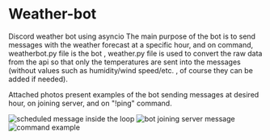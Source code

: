 # Weather-bot
Discord weather bot using asyncio
The main purpose of the bot is to send messages with the weather forecast at a specific hour, and on command, weatherbot.py file is the bot , weather.py file is used to convert the raw data from the api so that only the temperatures are sent into the messages (without values such as humidity/wind speed/etc. , of course they can be added if needed).

Attached photos present examples of the bot sending messages at desired hour, on joining server, and on "!ping" command.


![scheduled message inside the loop](https://user-images.githubusercontent.com/118382269/202266413-62b7f1b1-0000-413a-b050-118b19394517.JPG)
![bot joining server message](https://user-images.githubusercontent.com/118382269/202266448-167f8474-f2c7-4454-b59e-4184f5ab38fe.JPG)
![command example](https://user-images.githubusercontent.com/118382269/202266451-11a13f5f-5f55-4cd4-9c6a-6ed230c160c5.JPG)
